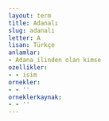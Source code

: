 ```yaml
---
layout: term
title: Adanalı
slug: adanali
letter: A
lisan: Türkçe
anlamlar:
- Adana ilinden olan kimse
ozellikler:
- - isim
ornekler:
- - ''
orneklerkaynak:
- - ''
---
```

